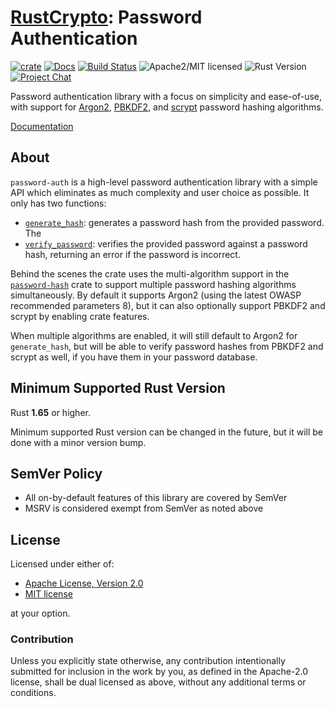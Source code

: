 # [RustCrypto]: Password Authentication

[![crate][crate-image]][crate-link]
[![Docs][docs-image]][docs-link]
[![Build Status][build-image]][build-link]
![Apache2/MIT licensed][license-image]
![Rust Version][rustc-image]
[![Project Chat][chat-image]][chat-link]

Password authentication library with a focus on simplicity and ease-of-use,
with support for [Argon2], [PBKDF2], and [scrypt] password hashing algorithms.

[Documentation][docs-link]

## About

`password-auth` is a high-level password authentication library with a simple
API which eliminates as much complexity and user choice as possible. It only
has two functions:

- [`generate_hash`]: generates a password hash from the provided password. The
- [`verify_password`]: verifies the provided password against a password hash,
  returning an error if the password is incorrect.

Behind the scenes the crate uses the multi-algorithm support in the
[`password-hash`] crate to support multiple password hashing algorithms
simultaneously. By default it supports Argon2 (using the latest OWASP
recommended parameters 8), but it can also optionally support PBKDF2 and scrypt
by enabling crate features.

When multiple algorithms are enabled, it will still default to Argon2 for
`generate_hash`, but will be able to verify password hashes from PBKDF2 and
scrypt as well, if you have them in your password database.

## Minimum Supported Rust Version

Rust **1.65** or higher.

Minimum supported Rust version can be changed in the future, but it will be
done with a minor version bump.

## SemVer Policy

- All on-by-default features of this library are covered by SemVer
- MSRV is considered exempt from SemVer as noted above

## License

Licensed under either of:

 * [Apache License, Version 2.0](http://www.apache.org/licenses/LICENSE-2.0)
 * [MIT license](http://opensource.org/licenses/MIT)

at your option.

### Contribution

Unless you explicitly state otherwise, any contribution intentionally submitted
for inclusion in the work by you, as defined in the Apache-2.0 license, shall be
dual licensed as above, without any additional terms or conditions.

[//]: # (badges)

[crate-image]: https://buildstats.info/crate/password-auth
[crate-link]: https://crates.io/crates/password-auth
[docs-image]: https://docs.rs/password-auth/badge.svg
[docs-link]: https://docs.rs/password-auth/
[license-image]: https://img.shields.io/badge/license-Apache2.0/MIT-blue.svg
[rustc-image]: https://img.shields.io/badge/rustc-1.65+-blue.svg
[chat-image]: https://img.shields.io/badge/zulip-join_chat-blue.svg
[chat-link]: https://rustcrypto.zulipchat.com/#narrow/stream/260046-password-hashes
[build-image]: https://github.com/RustCrypto/password-hashes/workflows/password-auth/badge.svg?branch=master&event=push
[build-link]: https://github.com/RustCrypto/password-hashes/actions?query=workflow%3Apassword-auth

[//]: # (general links)

[RustCrypto]: https://github.com/RustCrypto/
[Argon2]: https://en.wikipedia.org/wiki/Argon2
[PBKDF2]: https://en.wikipedia.org/wiki/PBKDF2
[scrypt]: https://en.wikipedia.org/wiki/Scrypt
[`generate_hash`]: https://docs.rs/password-auth/latest/password_auth/fn.generate_hash.html
[`verify_password`]: https://docs.rs/password-auth/latest/password_auth/fn.verify_password.html
[`password-hash`]: https://docs.rs/password-hash/latest/password_hash/
